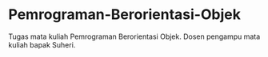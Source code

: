 # Pemrograman-Berorientasi-Objek
Tugas mata kuliah Pemrograman Berorientasi Objek. Dosen pengampu mata kuliah bapak Suheri.
